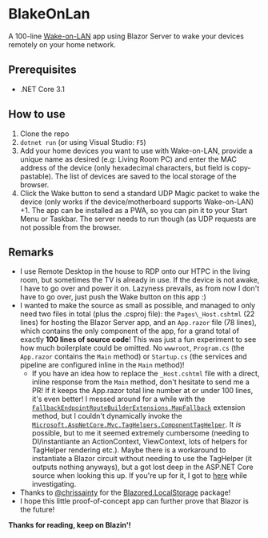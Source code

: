 # BlakeOnLan
A 100-line [Wake-on-LAN](https://en.wikipedia.org/wiki/Wake-on-LAN) app using Blazor Server to wake your devices remotely on your home network.

## Prerequisites
- .NET Core 3.1

## How to use
1. Clone the repo
2. `dotnet run` (or using Visual Studio: `F5`)
3. Add your home devices you want to use with Wake-on-LAN, provide a unique name as desired (e.g: Living Room PC) and enter the MAC address of the device (only hexadecimal characters, but field is copy-pastable). The list of devices are saved to the local storage of the browser.
4. Click the Wake button to send a standard UDP Magic packet to wake the device (only works if the device/motherboard supports Wake-on-LAN)
+1. The app can be installed as a PWA, so you can pin it to your Start Menu or Taskbar. The server needs to run though (as UDP requests are not possible from the browser.

## Remarks
- I use Remote Desktop in the house to RDP onto our HTPC in the living room, but sometimes the TV is already in use. If the device is not awake, I have to go over and power it on. Lazyness prevails, as from now I don't have to go over, just push the Wake button on this app :)
- I wanted to make the source as small as possible, and managed to only need two files in total (plus the .csproj file): the `Pages\_Host.cshtml` (22 lines) for hosting the Blazor Server app, and an `App.razor` file (78 lines), which contains the only component of the app, for a grand total of exactly <b>100 lines of source code</b>! This was just a fun experiment to see how much boilerplate could be omitted. No `wwwroot`, `Program.cs` (the `App.razor` contains the `Main` method) or `Startup.cs` (the services and pipeline are configured inline in the `Main` method)!
	- If you have an idea how to replace the `_Host.cshtml` file with a direct, inline response from the `Main` method, don't hesitate to send me a PR! If it keeps the App.razor total line number at or under 100 lines, it's even better! I messed around for a while with the [`FallbackEndpointRouteBuilderExtensions.MapFallback`](https://docs.microsoft.com/en-us/dotnet/api/microsoft.aspnetcore.builder.fallbackendpointroutebuilderextensions.mapfallback?view=aspnetcore-3.1) extension method, but I couldn't dynamically invoke the [`Microsoft.AspNetCore.Mvc.TagHelpers.ComponentTagHelper`](https://docs.microsoft.com/en-us/dotnet/api/microsoft.aspnetcore.mvc.taghelpers.componenttaghelper?view=aspnetcore-3.1). It *is* possible, but to me it seemed extremely cumbersome (needing to DI/instantiante an ActionContext, ViewContext, lots of helpers for TagHelper rendering etc.). Maybe there is a workaround to instantiate a Blazor circuit without needing to use the TagHelper (it outputs nothing anyways), but a got lost deep in the ASP.NET Core source when looking this up. If you're up for it, I got to [here](https://github.com/dotnet/aspnetcore/blob/master/src/Mvc/Mvc.ViewFeatures/src/RazorComponents/ComponentRenderer.cs#L102) while investigating.
- Thanks to [@chrissainty](https://github.com/chrissainty) for the [Blazored.LocalStorage](https://github.com/Blazored/LocalStorage) package!
- I hope this little proof-of-concept app can further prove that Blazor is the future!

<b>Thanks for reading, keep on Blazin'!</b>